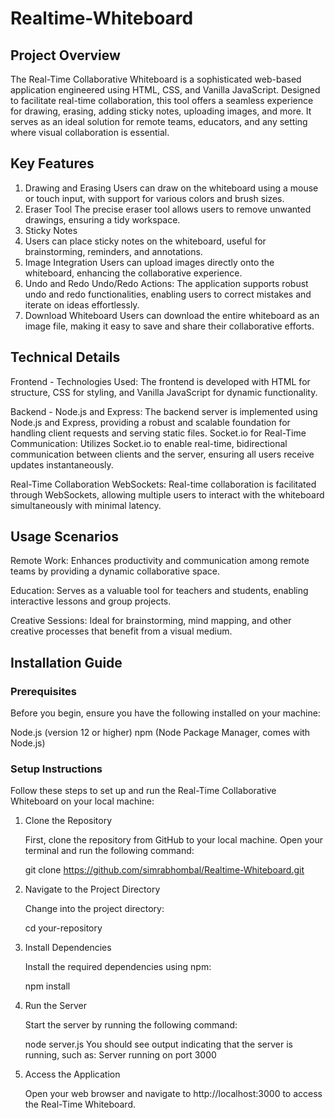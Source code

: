 # **Realtime-Whiteboard**

## **Project Overview**
The Real-Time Collaborative Whiteboard is a sophisticated web-based application engineered using HTML, CSS, and Vanilla JavaScript. Designed to facilitate real-time collaboration, this tool offers a seamless experience for drawing, erasing, adding sticky notes, uploading images, and more. It serves as an ideal solution for remote teams, educators, and any setting where visual collaboration is essential.

## **Key Features**
1. Drawing and Erasing
   Users can draw on the whiteboard using a mouse or touch input, with support for various colors and brush sizes.
2. Eraser Tool
   The precise eraser tool allows users to remove unwanted drawings, ensuring a tidy workspace.
3. Sticky Notes
4. Users can place sticky notes on the whiteboard, useful for brainstorming, reminders, and annotations.
5. Image Integration
   Users can upload images directly onto the whiteboard, enhancing the collaborative experience.
6. Undo and Redo
   Undo/Redo Actions: The application supports robust undo and redo functionalities, enabling users to correct mistakes and     iterate on ideas effortlessly.
7. Download Whiteboard
   Users can download the entire whiteboard as an image file, making it easy to save and share their collaborative efforts.


## **Technical Details**

Frontend - 
Technologies Used: The frontend is developed with HTML for structure, CSS for styling, and Vanilla JavaScript for dynamic functionality.


Backend - 
Node.js and Express: The backend server is implemented using Node.js and Express, providing a robust and scalable foundation for handling client requests and serving static files.
Socket.io for Real-Time Communication: Utilizes Socket.io to enable real-time, bidirectional communication between clients and the server, ensuring all users receive updates instantaneously.

Real-Time Collaboration
WebSockets: Real-time collaboration is facilitated through WebSockets, allowing multiple users to interact with the whiteboard simultaneously with minimal latency.

## **Usage Scenarios**

Remote Work: Enhances productivity and communication among remote teams by providing a dynamic collaborative space.

Education: Serves as a valuable tool for teachers and students, enabling interactive lessons and group projects.

Creative Sessions: Ideal for brainstorming, mind mapping, and other creative processes that benefit from a visual medium.

## Installation Guide
### Prerequisites

Before you begin, ensure you have the following installed on your machine:

Node.js (version 12 or higher)
npm (Node Package Manager, comes with Node.js)

### Setup Instructions

Follow these steps to set up and run the Real-Time Collaborative Whiteboard on your local machine:

1. Clone the Repository

   First, clone the repository from GitHub to your local machine. Open your terminal and run the following command:

   git clone https://github.com/simrabhombal/Realtime-Whiteboard.git

2. Navigate to the Project Directory

   Change into the project directory:

   cd your-repository

3. Install Dependencies

   Install the required dependencies using npm:

   npm install

4. Run the Server

   Start the server by running the following command:

   node server.js
   You should see output indicating that the server is running, such as:
   Server running on port 3000
   
5. Access the Application

   Open your web browser and navigate to http://localhost:3000 to access the Real-Time Whiteboard.

